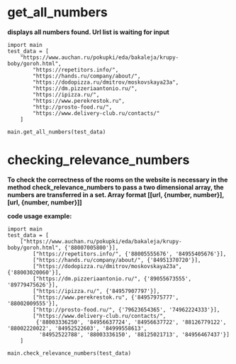 get_all_numbers
=====================
**displays all numbers found. Url list is waiting for input**
```
import main
test_data = [
    "https://www.auchan.ru/pokupki/eda/bakaleja/krupy-boby/goroh.html",
        "https://repetitors.info/",
        "https://hands.ru/company/about/",
        "https://dodopizza.ru/dmitrov/moskovskaya23a",
        "https://dm.pizzeriaantonio.ru/",
        "https://ipizza.ru/",
        "https://www.perekrestok.ru",
        "http://prosto-food.ru/",
        "https://www.delivery-club.ru/contacts/"
    ]

main.get_all_numbers(test_data)
```
checking_relevance_numbers
=====================
**To check the correctness of the rooms on the website is necessary in the method check_relevance_numbers to pass a two dimensional array, the numbers are transferred in a set. Array format [[url, {number, number}], [url, {number, number}]]**

**code usage example:**
    
```
import main
test_data = [
    ["https://www.auchan.ru/pokupki/eda/bakaleja/krupy-boby/goroh.html", {'88007005800'}],
        ["https://repetitors.info/", {'88005555676', '84955405676'}],
        ["https://hands.ru/company/about/", {'84951370720'}],
        ["https://dodopizza.ru/dmitrov/moskovskaya23a", {'88003020060'}],
        ["https://dm.pizzeriaantonio.ru/", {'89055673555', '89779475626'}],
        ["https://ipizza.ru/", {'84957907797'}],
        ["https://www.perekrestok.ru", {'84957975777', '88002009555'}],
        ["http://prosto-food.ru/", {'79623654365', '74962224333'}],
        ["https://www.delivery-club.ru/contacts/",
         {'88003336250', '84956637724', '84956637722', '88126779122', '88002220022', '84952522603', '84999558613',
          '84952522788', '88003336150', '88125021713', '84956467437'}]
    ]

main.check_relevance_numbers(test_data)
```
